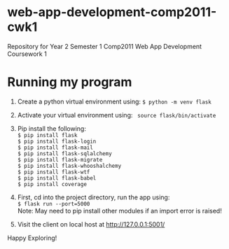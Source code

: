 # web-app-development-comp2011-cwk1
Repository for Year 2 Semester 1 Comp2011 Web App Development Coursework 1


# Running my program

1. Create a python virtual environment using: 
`$ python -m venv flask`

2. Activate your virtual environment using: 
` source flask/bin/activate`  

3. Pip install the following:  
`$ pip install flask`  
`$ pip install flask-login`   
`$ pip install flask-mail`   
`$ pip install flask-sqlalchemy`  
`$ pip install flask-migrate`   
`$ pip install flask-whooshalchemy`   
`$ pip install flask-wtf`   
`$ pip install flask-babel`  
`$ pip install coverage`        

4. First, cd into the project directory, run the app using:  
`$ flask run --port=5000`  
Note: May need to pip install other modules if an import error is raised!  
  
5. Visit the client on local host at http://127.0.0.1:5001/  

Happy Exploring!
